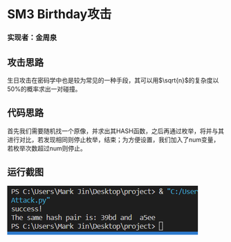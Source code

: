 # SM3 Birthday攻击
### 实现者：金周泉
## 攻击思路
生日攻击在密码学中也是较为常见的一种手段，其可以用$\sqrt{n}$的复杂度以50$\%$的概率求出一对碰撞。
## 代码思路
首先我们需要随机找一个原像，并求出其HASH函数，之后再通过枚举，将并与其进行对比，若发现相同则停止枚举，结束；为方便设置，我们加入了num变量，若枚举次数超过num则停止。
## 运行截图
![图片](6.png)
